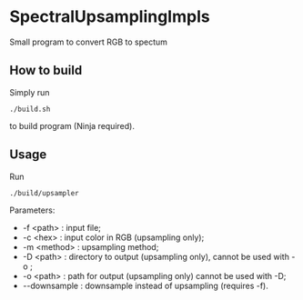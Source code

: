 # SpectralUpsamplingImpls

Small program to convert RGB to spectum

## How to build

Simply run 
~~~
./build.sh
~~~
 to build program (Ninja required).

## Usage
Run
~~~
./build/upsampler
~~~
Parameters: 
* -f \<path\> : input file;
* -c \<hex\> : input color in RGB (upsampling only);
* -m \<method\> : upsampling method;
* -D \<path\> : directory to output (upsampling only), cannot be used with -o ;
* -o \<path\> : path for output (upsampling only) cannot be used with -D;
* --downsample : downsample instead of upsampling (requires -f).
